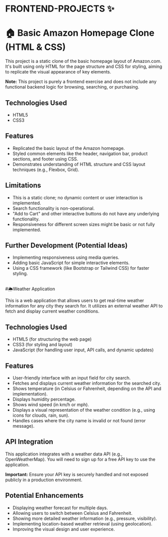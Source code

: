 # FRONTEND-PROJECTS ✨

# 🏠 Basic Amazon Homepage Clone (HTML & CSS)

This project is a static clone of the basic homepage layout of Amazon.com. It's built using only HTML for the page structure and CSS for styling, aiming to replicate the visual appearance of key elements.

**Note:** This project is purely a frontend exercise and does not include any functional backend logic for browsing, searching, or purchasing.

## Technologies Used

* HTML5
* CSS3

## Features

* Replicated the basic layout of the Amazon homepage.
* Styled common elements like the header, navigation bar, product sections, and footer using CSS.
* Demonstrates understanding of HTML structure and CSS layout techniques (e.g., Flexbox, Grid).

## Limitations

* This is a static clone; no dynamic content or user interaction is implemented.
* Search functionality is non-operational.
* "Add to Cart" and other interactive buttons do not have any underlying functionality.
* Responsiveness for different screen sizes might be basic or not fully implemented.

## Further Development (Potential Ideas)

* Implementing responsiveness using media queries.
* Adding basic JavaScript for simple interactive elements.
* Using a CSS framework (like Bootstrap or Tailwind CSS) for faster styling.




<BR>
#🌦️Weather Application

This is a web application that allows users to get real-time weather information for any city they search for. It utilizes an external weather API to fetch and display current weather conditions.

## Technologies Used

* HTML5 (for structuring the web page)
* CSS3 (for styling and layout)
* JavaScript (for handling user input, API calls, and dynamic updates)

## Features

* User-friendly interface with an input field for city search.
* Fetches and displays current weather information for the searched city.
* Shows temperature (in Celsius or Fahrenheit, depending on the API and implementation).
* Displays humidity percentage.
* Shows wind speed (in km/h or mph).
* Displays a visual representation of the weather condition (e.g., using icons for clouds, rain, sun).
* Handles cases where the city name is invalid or not found (error message).

## API Integration

This application integrates with a weather data API (e.g., OpenWeatherMap). You will need to sign up for a free API key to use the application.

**Important:** Ensure your API key is securely handled and not exposed publicly in a production environment.

## Potential Enhancements

* Displaying weather forecast for multiple days.
* Allowing users to switch between Celsius and Fahrenheit.
* Showing more detailed weather information (e.g., pressure, visibility).
* Implementing location-based weather retrieval (using geolocation).
* Improving the visual design and user experience.
